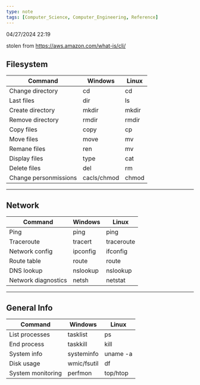 ```yaml
---
type: note
tags: [Computer_Science, Computer_Engineering, Reference]
---
```

04/27/2024 22:19

 

stolen from https://aws.amazon.com/what-is/cli/

## Filesystem

| Command               | Windows     | Linux |
| --------------------- | ----------- | ----- |
| Change directory      | cd          | cd    |
| Last files            | dir         | ls    |
| Create directory      | mkdir       | mkdir |
| Remove directory      | rmdir       | rmdir |
| Copy files            | copy        | cp    |
| Move files            | move        | mv    |
| Remane files          | ren         | mv    |
| Display files         | type        | cat   |
| Delete files          | del         | rm    |
| Change personmissions | cacls/chmod | chmod |

---

## Network

| Command             | Windows  | Linux      |
| ------------------- | -------- | ---------- |
| Ping                | ping     | ping       |
| Traceroute          | tracert  | traceroute |
| Network config      | ipconfig | ifconfig   |
| Route table         | route    | route      |
| DNS lookup          | nslookup | nslookup   |
| Network diagnostics | netsh    | netstat    |

---

## General Info

| **Command**       | **Windows** | **Linux** |
| ----------------- | ----------- | --------- |
| List processes    | tasklist    | ps        |
| End process       | taskkill    | kill      |
| System info       | systeminfo  | uname -a  |
| Disk usage        | wmic/fsutil | df        |
| System monitoring | perfmon     | top/htop  |